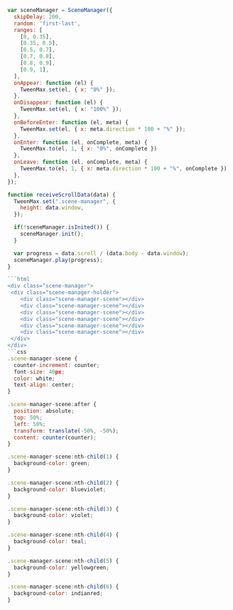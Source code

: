 ````javascript
var sceneManager = SceneManager({
  skipDelay: 200,
  random: 'first-last',
  ranges: [
    [0, 0.35],
    [0.35, 0.5],
    [0.5, 0.7],
    [0.7, 0.8],
    [0.8, 0.9],
    [0.9, 1],
  ],
  onAppear: function (el) {
    TweenMax.set(el, { x: "0%" });
  },
  onDisappear: function (el) {
    TweenMax.set(el, { x: "100%" });
  },
  onBeforeEnter: function (el, meta) {
    TweenMax.set(el, { x: meta.direction * 100 + "%" });
  },
  onEnter: function (el, onComplete, meta) {
    TweenMax.to(el, 1, { x: "0%", onComplete })
  },
  onLeave: function (el, onComplete, meta) {
    TweenMax.to(el, 1, { x: meta.direction * 100 + "%", onComplete })
  },
});

function receiveScrollData(data) {
  TweenMax.set(".scene-manager", {
    height: data.window,
  });

  if(!sceneManager.isInited()) {
    sceneManager.init();
  }

  var progress = data.scroll / (data.body - data.window);
  sceneManager.play(progress);
}

```html
<div class="scene-manager">
 <div class="scene-manager-holder">
    <div class="scene-manager-scene"></div>
    <div class="scene-manager-scene"></div>
    <div class="scene-manager-scene"></div>
    <div class="scene-manager-scene"></div>
    <div class="scene-manager-scene"></div>
    <div class="scene-manager-scene"></div>
 </div>
</div>
```css
.scene-manager-scene {
  counter-increment: counter;
  font-size: 40px;
  color: white;
  text-align: center;
}

.scene-manager-scene:after {
  position: absolute;
  top: 50%;
  left: 50%;
  transform: translate(-50%, -50%);
  content: counter(counter);
}

.scene-manager-scene:nth-child(1) {
  background-color: green;
}

.scene-manager-scene:nth-child(2) {
  background-color: blueviolet;
}

.scene-manager-scene:nth-child(3) {
  background-color: violet;
}

.scene-manager-scene:nth-child(4) {
  background-color: teal;
}

.scene-manager-scene:nth-child(5) {
  background-color: yellowgreen;
}

.scene-manager-scene:nth-child(6) {
  background-color: indianred;
}
````
